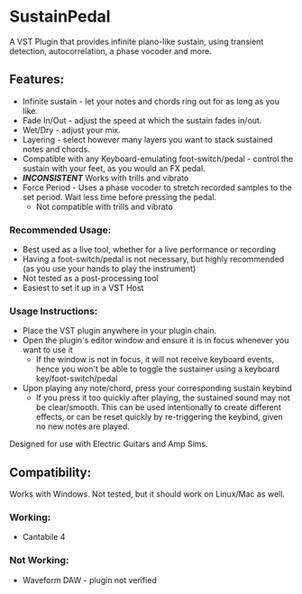 # SustainPedal
A VST Plugin that provides infinite piano-like sustain, using transient detection, autocorrelation, a phase vocoder and more.

## Features:
- Infinite sustain - let your notes and chords ring out for as long as you like.
- Fade In/Out - adjust the speed at which the sustain fades in/out.
- Wet/Dry - adjust your mix.
- Layering - select however many layers you want to stack sustained notes and chords.
- Compatible with any Keyboard-emulating foot-switch/pedal - control the sustain with your feet, as you would an FX pedal.
- ***INCONSISTENT*** Works with trills and vibrato
- Force Period - Uses a phase vocoder to stretch recorded samples to the set period. Wait less time before pressing the pedal.
  - Not compatible with trills and vibrato

### Recommended Usage:
- Best used as a live tool, whether for a live performance or recording
- Having a foot-switch/pedal is not necessary, but highly recommended (as you use your hands to play the instrument)
- Not tested as a post-processing tool
- Easiest to set it up in a VST Host

### Usage Instructions:
- Place the VST plugin anywhere in your plugin chain.
- Open the plugin's editor window and ensure it is in focus whenever you want to use it
  - If the window is not in focus, it will not receive keyboard events, hence you won't be able to toggle the sustainer using a keyboard key/foot-switch/pedal
- Upon playing any note/chord, press your corresponding sustain keybind
  - If you press it too quickly after playing, the sustained sound may not be clear/smooth. This can be used intentionally to create different effects, or can be reset quickly by re-triggering the keybind, given no new notes are played.

Designed for use with Electric Guitars and Amp Sims.

## Compatibility:
Works with Windows. Not tested, but it should work on Linux/Mac as well.
### Working:
- Cantabile 4
### Not Working:
- Waveform DAW - plugin not verified
